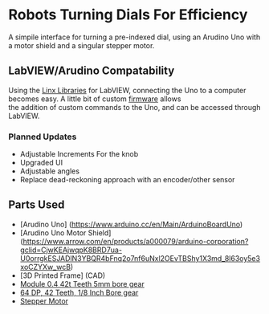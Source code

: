# Robots Turning Dials For Efficiency #
A simpile interface for turning a pre-indexed dial, using an Arudino Uno with a motor shield and a singular stepper motor.

## LabVIEW/Arudino Compatability ##
Using the [Linx Libraries](https://www.labviewmakerhub.com/doku.php?id=libraries:linx:start) for LabVIEW, connecting the Uno to a computer becomes easy. A little bit of custom [firmware](src/Arduino_Uno_Serial.ino) allows  
the addition of custom commands to the Uno, and can be accessed through LabVIEW.

### Planned Updates ###
* Adjustable Increments For the knob
* Upgraded UI
* Adjustable angles
* Replace dead-reckoning approach with an encoder/other sensor

## Parts Used ##
* [Arudino Uno] (https://www.arduino.cc/en/Main/ArduinoBoardUno)
* [Arudino Uno Motor Shield] (https://www.arrow.com/en/products/a000079/arduino-corporation?gclid=CjwKEAjwqpK8BRD7ua-U0orrgkESJADlN3YBQR4bFnq2o7nf6uNxl2OEvTBShy1X3md_8l63oy5e3xoCZYXw_wcB)
* [3D Printed Frame] (CAD)
* [Module 0.4 42t Teeth 5mm bore gear](http://shop.sdp-si.com/catalog/product/?id=A_1P_2MYD04042C)
* [64 DP, 42 Teeth, 1/8 Inch Bore gear](http://shop.sdp-si.com/catalog/product/?id=A_1P_2-Y64042A)
* [Stepper Motor](http://www.zappautomation.co.uk/sy42sth47-1684b-high-torque-hybrid-stepper-motors.html)